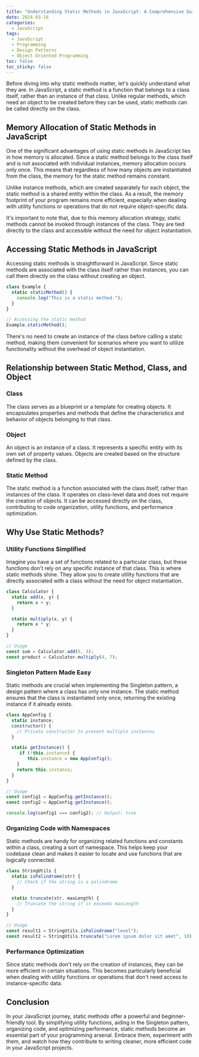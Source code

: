 ```yaml
---
title: "Understanding Static Methods in JavaScript: A Comprehensive Guide"
date: 2024-03-16
categories:
  - JavaScript
tags:
  - JavaScript
  - Programming
  - Design Patterns
  - Object-Oriented Programming
toc: false
toc_sticky: false
---
```


Before diving into why static methods matter, let's quickly understand what they are. In JavaScript, a static method is a function that belongs to a class itself, rather than an instance of that class. Unlike regular methods, which need an object to be created before they can be used, static methods can be called directly on the class.

## Memory Allocation of Static Methods in JavaScript

One of the significant advantages of using static methods in JavaScript lies in how memory is allocated. Since a static method belongs to the class itself and is not associated with individual instances, memory allocation occurs only once. This means that regardless of how many objects are instantiated from the class, the memory for the static method remains constant.

Unlike instance methods, which are created separately for each object, the static method is a shared entity within the class. As a result, the memory footprint of your program remains more efficient, especially when dealing with utility functions or operations that do not require object-specific data.

It's important to note that, due to this memory allocation strategy, static methods cannot be invoked through instances of the class. They are tied directly to the class and accessible without the need for object instantiation.

## Accessing Static Methods in JavaScript

Accessing static methods is straightforward in JavaScript. Since static methods are associated with the class itself rather than instances, you can call them directly on the class without creating an object.

```javascript
class Example {
  static staticMethod() {
    console.log("This is a static method.");
  }
}

// Accessing the static method
Example.staticMethod();
```

There's no need to create an instance of the class before calling a static method, making them convenient for scenarios where you want to utilize functionality without the overhead of object instantiation.

## Relationship between Static Method, Class, and Object

### Class
The class serves as a blueprint or a template for creating objects. It encapsulates properties and methods that define the characteristics and behavior of objects belonging to that class.

### Object
An object is an instance of a class. It represents a specific entity with its own set of property values. Objects are created based on the structure defined by the class.

### Static Method
The static method is a function associated with the class itself, rather than instances of the class. It operates on class-level data and does not require the creation of objects. It can be accessed directly on the class, contributing to code organization, utility functions, and performance optimization.

## Why Use Static Methods?

### Utility Functions Simplified

Imagine you have a set of functions related to a particular class, but these functions don't rely on any specific instance of that class. This is where static methods shine. They allow you to create utility functions that are directly associated with a class without the need for object instantiation.

```javascript
class Calculator {
  static add(x, y) {
    return x + y;
  }

  static multiply(x, y) {
    return x * y;
  }
}

// Usage
const sum = Calculator.add(5, 3);
const product = Calculator.multiply(4, 7);
```

### Singleton Pattern Made Easy

Static methods are crucial when implementing the Singleton pattern, a design pattern where a class has only one instance. The static method ensures that the class is instantiated only once, returning the existing instance if it already exists.

```javascript
class AppConfig {
  static instance;
  constructor() {
    // Private constructor to prevent multiple instances
  }

  static getInstance() {
     if (!this.instance) {
        this.instance = new AppConfig();
    }
    return this.instance;
  }
}

// Usage
const config1 = AppConfig.getInstance();
const config2 = AppConfig.getInstance();

console.log(config1 === config2); // Output: true
```

### Organizing Code with Namespaces

Static methods are handy for organizing related functions and constants within a class, creating a sort of namespace. This helps keep your codebase clean and makes it easier to locate and use functions that are logically connected.

```javascript
class StringUtils {
  static isPalindrome(str) {
    // Check if the string is a palindrome
  }

  static truncate(str, maxLength) {
    // Truncate the string if it exceeds maxLength
  }
}

// Usage
const result1 = StringUtils.isPalindrome("level");
const result2 = StringUtils.truncate("Lorem ipsum dolor sit amet", 10);
```

### Performance Optimization

Since static methods don't rely on the creation of instances, they can be more efficient in certain situations. This becomes particularly beneficial when dealing with utility functions or operations that don't need access to instance-specific data.

## Conclusion

In your JavaScript journey, static methods offer a powerful and beginner-friendly tool. By simplifying utility functions, aiding in the Singleton pattern, organizing code, and optimizing performance, static methods become an essential part of your programming arsenal. Embrace them, experiment with them, and watch how they contribute to writing cleaner, more efficient code in your JavaScript projects. 